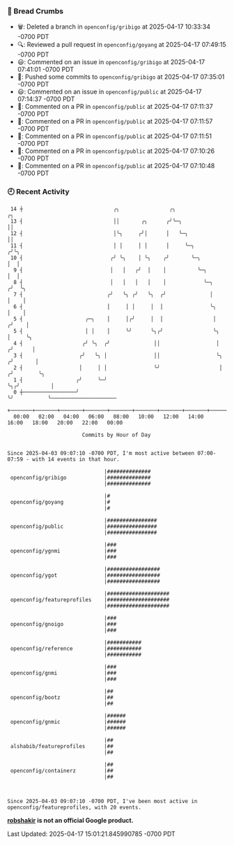### 🍞 Bread Crumbs

 * 🗑: Deleted a branch in `openconfig/gribigo` at 2025-04-17 10:33:34 -0700 PDT
 * 🔍: Reviewed a pull request in  `openconfig/goyang` at 2025-04-17 07:49:15 -0700 PDT
 * 😃: Commented on an issue in `openconfig/gribigo` at 2025-04-17 07:41:01 -0700 PDT
 * 🚢: Pushed some commits to `openconfig/gribigo` at 2025-04-17 07:35:01 -0700 PDT
 * 😃: Commented on an issue in `openconfig/public` at 2025-04-17 07:14:37 -0700 PDT
 * 💬: Commented on a PR in  `openconfig/public` at 2025-04-17 07:11:37 -0700 PDT
 * 💬: Commented on a PR in  `openconfig/public` at 2025-04-17 07:11:57 -0700 PDT
 * 💬: Commented on a PR in  `openconfig/public` at 2025-04-17 07:11:51 -0700 PDT
 * 💬: Commented on a PR in  `openconfig/public` at 2025-04-17 07:10:26 -0700 PDT
 * 💬: Commented on a PR in  `openconfig/public` at 2025-04-17 07:10:48 -0700 PDT

### 🕘 Recent Activity
```
 14 ┼                             ╭╮                ╭╮                       ╭╮
 13 ┤                             ││       ╭╮      ╭╯╰─╮                     ││
 12 ┤                             │╰╮     ╭╯│      │   ╰─╮                   ││
 11 ┤                             │ │     │ │      │     ╰─╮                ╭╯╰╮
 10 ┤                            ╭╯ ╰╮    │ ╰╮    ╭╯       ╰─╮              │  │
  9 ┤                            │   │   ╭╯  │    │          ╰─╮            │  │
  8 ┤                            │   │   │   │    │            ╰─╮         ╭╯  ╰╮
  7 ┤                           ╭╯   ╰╮ ╭╯   ╰╮  ╭╯              │         │    │
  6 ┤                           │     │ │     │  │               ╰╮        │    │
  5 ┤                    ╭─╮    │     │╭╯     │  │                │       ╭╯    │
  5 ┤                    │ │    │     ╰╯      ╰╮╭╯                ╰╮      │     ╰╮
  4 ┤                   ╭╯ ╰╮  ╭╯              ││                  │     ╭╯      │
  3 ┤                  ╭╯   ╰╮ │               ││                  ╰╮   ╭╯       │
  2 ┤                  │     │ │               ╰╯                   │  ╭╯        ╰╮
  1 ┤                 ╭╯     ╰─╯                                    ╰╮╭╯          │
  0 ┼─────────────────╯                                              ╰╯           ╰─────────────────────
    +───────+───────+───────+───────+───────+───────+───────+───────+───────+───────+───────+───────+────
  00:00   02:00   04:00   06:00   08:00   10:00   12:00   14:00   16:00   18:00   20:00   22:00   00:00   

						Commits by Hour of Day


Since 2025-04-03 09:07:10 -0700 PDT, I'm most active between 07:00-07:59 - with 14 events in that hour.

```



```
                               |##############
 openconfig/gribigo            |##############
                               |##############

                               |#
 openconfig/goyang             |#
                               |#

                               |################
 openconfig/public             |################
                               |################

                               |###
 openconfig/ygnmi              |###
                               |###

                               |#################
 openconfig/ygot               |#################
                               |#################

                               |####################
 openconfig/featureprofiles    |####################
                               |####################

                               |###
 openconfig/gnoigo             |###
                               |###

                               |###########
 openconfig/reference          |###########
                               |###########

                               |###
 openconfig/gnmi               |###
                               |###

                               |##
 openconfig/bootz              |##
                               |##

                               |######
 openconfig/gnmic              |######
                               |######

                               |##
 alshabib/featureprofiles      |##
                               |##

                               |##
 openconfig/containerz         |##
                               |##



Since 2025-04-03 09:07:10 -0700 PDT, I've been most active in openconfig/featureprofiles, with 20 events.

```
**[robshakir](mailto:robjs@google.com) is not an official Google product.**  


Last Updated: 2025-04-17 15:01:21.845990785 -0700 PDT
